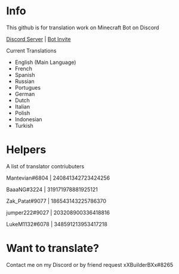 # Info
This github is for translation work on Minecraft Bot on Discord

[Discord Server](https://discord.gg/WJTYdNb) | [Bot Invite](https://goo.gl/KaRHyw)

Current Translations
- English (Main Language)
- French
- Spanish
- Russian
- Portugues
- German
- Dutch
- Italian
- Polish
- Indonesian
- Turkish

# Helpers
A list of translator contriubuters

Mantevian#6804 | 240841342723424256

BaaaNG#3224 | 319171978881925121

Zak_Patat#9077 | 186543143225786370

jumper222#9027 | 203208900336418816

LukeM1132#6078 | 348591213953417218



# Want to translate?
Contact me on my Discord or by friend request xXBuilderBXx#8265
